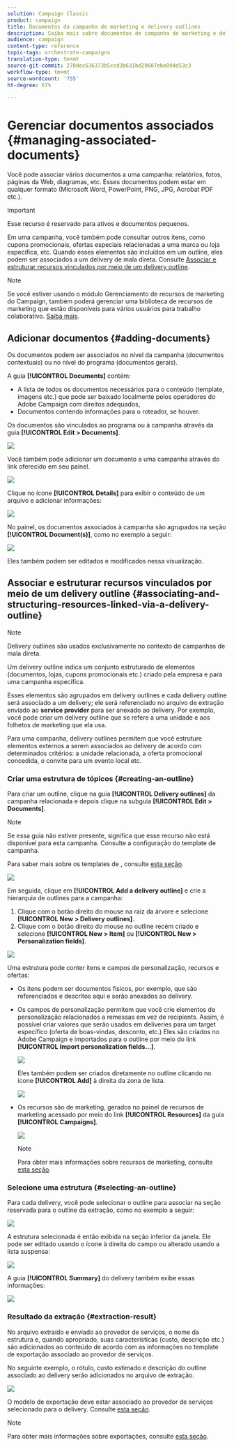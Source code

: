 ```yaml
---
solution: Campaign Classic
product: campaign
title: Documentos da campanha de marketing e delivery outlines
description: Saiba mais sobre documentos de campanha de marketing e delivery outlines
audience: campaign
content-type: reference
topic-tags: orchestrate-campaigns
translation-type: tm+mt
source-git-commit: 278dec636373b5ccd3b631bd29607ebe894d53c3
workflow-type: tm+mt
source-wordcount: '755'
ht-degree: 67%

---
```



# Gerenciar documentos associados {#managing-associated-documents}

Você pode associar vários documentos a uma campanha: relatórios, fotos, páginas da Web, diagramas, etc. Esses documentos podem estar em qualquer formato (Microsoft Word, PowerPoint, PNG, JPG, Acrobat PDF etc.).

>[!IMPORTANT]
>
>Esse recurso é reservado para ativos e documentos pequenos.

Em uma campanha, você também pode consultar outros itens, como cupons promocionais, ofertas especiais relacionadas a uma marca ou loja específica, etc. Quando esses elementos são incluídos em um outline, eles podem ser associados a um delivery de mala direta. Consulte [Associar e estruturar recursos vinculados por meio de um delivery outline](#associating-and-structuring-resources-linked-via-a-delivery-outline).

>[!NOTE]
>
>Se você estiver usando o módulo Gerenciamento de recursos de marketing do Campaign, também poderá gerenciar uma biblioteca de recursos de marketing que estão disponíveis para vários usuários para trabalho colaborativo. [Saiba mais](../../campaign/using/managing-marketing-resources.md).

## Adicionar documentos {#adding-documents}

Os documentos podem ser associados no nível da campanha (documentos contextuais) ou no nível do programa (documentos gerais).

A guia **[!UICONTROL Documents]** contém:

* A lista de todos os documentos necessários para o conteúdo (template, imagens etc.) que pode ser baixado localmente pelos operadores do Adobe Campaign com direitos adequados,
* Documentos contendo informações para o roteador, se houver.

Os documentos são vinculados ao programa ou à campanha através da guia **[!UICONTROL Edit > Documents]**.

![](assets/s_ncs_user_op_add_document.png)

Você também pode adicionar um documento a uma campanha através do link oferecido em seu painel.

![](assets/add_a_document_in_op.png)

Clique no ícone **[!UICONTROL Details]** para exibir o conteúdo de um arquivo e adicionar informações:

![](assets/s_ncs_user_op_add_document_details.png)

No painel, os documentos associados à campanha são agrupados na seção **[!UICONTROL Document(s)]**, como no exemplo a seguir:

![](assets/s_ncs_user_op_edit_document.png)

Eles também podem ser editados e modificados nessa visualização.

## Associar e estruturar recursos vinculados por meio de um delivery outline {#associating-and-structuring-resources-linked-via-a-delivery-outline}

>[!NOTE]
>
>Delivery outlines são usados exclusivamente no contexto de campanhas de mala direta.

Um delivery outline indica um conjunto estruturado de elementos (documentos, lojas, cupons promocionais etc.) criado pela empresa e para uma campanha específica.

Esses elementos são agrupados em delivery outlines e cada delivery outline será associado a um delivery; ele será referenciado no arquivo de extração enviado ao **service provider** para ser anexado ao delivery. Por exemplo, você pode criar um delivery outline que se refere a uma unidade e aos folhetos de marketing que ela usa.

Para uma campanha, delivery outlines permitem que você estruture elementos externos a serem associados ao delivery de acordo com determinados critérios: a unidade relacionada, a oferta promocional concedida, o convite para um evento local etc.

### Criar uma estrutura de tópicos {#creating-an-outline}

Para criar um outline, clique na guia **[!UICONTROL Delivery outlines]** da campanha relacionada e depois clique na subguia **[!UICONTROL Edit > Documents]**.

>[!NOTE]
>
>Se essa guia não estiver presente, significa que esse recurso não está disponível para esta campanha. Consulte a configuração do template de campanha.
>   
>Para saber mais sobre os templates de , consulte [esta seção](../../campaign/using/marketing-campaign-templates.md#campaign-templates).

![](assets/s_ncs_user_op_composition_link.png)

Em seguida, clique em **[!UICONTROL Add a delivery outline]** e crie a hierarquia de outlines para a campanha:

1. Clique com o botão direito do mouse na raiz da árvore e selecione **[!UICONTROL New > Delivery outlines]**.
1. Clique com o botão direito do mouse no outline recém criado e selecione **[!UICONTROL New > Item]** ou **[!UICONTROL New > Personalization fields]**.

![](assets/s_ncs_user_op_add_composition.png)

Uma estrutura pode conter itens e campos de personalização, recursos e ofertas:

* Os itens podem ser documentos físicos, por exemplo, que são referenciados e descritos aqui e serão anexados ao delivery.
* Os campos de personalização permitem que você crie elementos de personalização relacionados a remessas em vez de recipients. Assim, é possível criar valores que serão usados em deliveries para um target específico (oferta de boas-vindas, desconto, etc.) Eles são criados no Adobe Campaign e importados para o outline por meio do link **[!UICONTROL Import personalization fields...]**.

   ![](assets/s_ncs_user_op_add_composition_field.png)

   Eles também podem ser criados diretamente no outline clicando no ícone **[!UICONTROL Add]** à direita da zona de lista.

   ![](assets/s_ncs_user_op_add_composition_field_button.png)

* Os recursos são de marketing, gerados no painel de recursos de marketing acessado por meio do link **[!UICONTROL Resources]** da guia **[!UICONTROL Campaigns]**.

   ![](assets/s_ncs_user_mkg_resource_ovv.png)

   >[!NOTE]
   >
   >Para obter mais informações sobre recursos de marketing, consulte [esta seção](../../campaign/using/managing-marketing-resources.md).

### Selecione uma estrutura {#selecting-an-outline}

Para cada delivery, você pode selecionar o outline para associar na seção reservada para o outline da extração, como no exemplo a seguir:

![](assets/s_ncs_user_op_select_composition.png)

A estrutura selecionada é então exibida na seção inferior da janela. Ele pode ser editado usando o ícone à direita do campo ou alterado usando a lista suspensa:

![](assets/s_ncs_user_op_select_composition_b.png)

A guia **[!UICONTROL Summary]** do delivery também exibe essas informações:

![](assets/s_ncs_user_op_select_composition_c.png)

### Resultado da extração {#extraction-result}

No arquivo extraído e enviado ao provedor de serviços, o nome da estrutura e, quando apropriado, suas características (custo, descrição etc.) são adicionados ao conteúdo de acordo com as informações no template de exportação associado ao provedor de serviços.

No seguinte exemplo, o rótulo, custo estimado e descrição do outline associado ao delivery serão adicionados no arquivo de extração.

![](assets/s_ncs_user_op_composition_in_export_template.png)

O modelo de exportação deve estar associado ao provedor de serviços selecionado para o delivery. Consulte [esta seção](../../campaign/using/providers--stocks-and-budgets.md#creating-service-providers-and-their-cost-structures).

>[!NOTE]
>
>Para obter mais informações sobre exportações, consulte [esta seção](../../platform/using/get-started-data-import-export.md).
